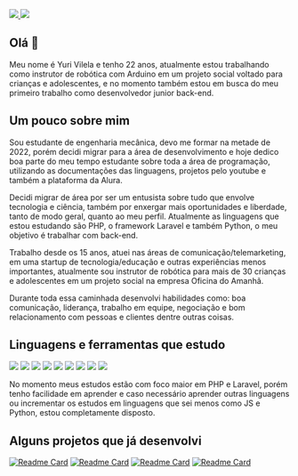 <div>
    <a target='_blank' href="https://www.instagram.com/yurivilela1704/">
        <img src="https://img.shields.io/badge/Instagram-E4405F?style=for-the-badge&logo=instagram&logoColor=white">
    </a>
    <a target='_blank' href="https://www.linkedin.com/in/yuri-vilela/">
        <img src="https://img.shields.io/badge/LinkedIn-0077B5?style=for-the-badge&logo=linkedin&logoColor=white">
    </a>
</div>

## Olá 👋

Meu nome é Yuri Vilela e tenho 22 anos, atualmente estou trabalhando como instrutor de robótica com Arduino em um projeto social voltado para crianças e adolescentes, e no momento também estou em busca do meu primeiro trabalho como desenvolvedor junior back-end.

## Um pouco sobre mim

Sou estudante de engenharia mecânica, devo me formar na metade de 2022, porém decidi migrar para a área de desenvolvimento e hoje dedico boa parte do meu tempo estudante sobre toda a área de programação, utilizando as documentações das linguagens, projetos pelo youtube e também a plataforma da Alura. 

Decidi migrar de área por ser um entusista sobre tudo que envolve tecnologia e ciência, também por enxergar mais oportunidades e liberdade, tanto de modo geral, quanto ao meu perfil. Atualmente as linguagens que estou estudando são PHP, o framework Laravel e também Python, o meu objetivo é trabalhar com back-end. 

Trabalho desde os 15 anos, atuei nas áreas de comunicação/telemarketing, em uma startup de tecnologia/educação e outras experiências menos importantes, atualmente sou instrutor de robótica para mais de 30 crianças e adolescentes em um projeto social na empresa Oficina do Amanhã. 

Durante toda essa caminhada desenvolvi habilidades como: boa comunicação, liderança, trabalho em equipe, negociação e bom relacionamento com pessoas e clientes dentre outras coisas. 

## Linguagens e ferramentas que estudo
<p>
  <img src="https://img.shields.io/badge/PHP-777BB4?style=for-the-badge&logo=php&logoColor=white"/>
  <img src="https://img.shields.io/badge/Laravel-FF2D20?style=for-the-badge&logo=laravel&logoColor=white"/>
  <img src="https://img.shields.io/badge/Composer-885630?style=for-the-badge&logo=Composer&logoColor=white"/>
  <img src="https://img.shields.io/badge/HTML5-E34F26?style=for-the-badge&logo=html5&logoColor=white"/>
  <img src="https://img.shields.io/badge/CSS3-1572B6?style=for-the-badge&logo=css3&logoColor=white"/>
  <img src="https://img.shields.io/badge/JavaScript-323330?style=for-the-badge&logo=javascript&logoColor=F7DF1E"/>
  <img src="https://img.shields.io/badge/Python-FFD43B?style=for-the-badge&logo=python&logoColor=darkgreen"/>
  <img src="https://img.shields.io/badge/Tailwind_CSS-38B2AC?style=for-the-badge&logo=tailwind-css&logoColor=white"/>
  <img src="https://img.shields.io/badge/MySQL-005C84?style=for-the-badge&logo=mysql&logoColor=white" />
</p>

No momento meus estudos estão com foco maior em PHP e Laravel, porém tenho facilidade em aprender e caso necessário aprender outras linguagens ou incrementar os estudos em linguagens que sei menos como JS e Python, estou completamente disposto.

## Alguns projetos que já desenvolvi

[![Readme Card](https://github-readme-stats.vercel.app/api/pin/?username=yurivilela1704&repo=)](https://github.com/yurivilela1704/)
[![Readme Card](https://github-readme-stats.vercel.app/api/pin/?username=yurivilela1704&repo=)](https://github.com/yurivilela1704/)
[![Readme Card](https://github-readme-stats.vercel.app/api/pin/?username=yurivilela1704&repo=)](https://github.com/yurivilela1704/)
[![Readme Card](https://github-readme-stats.vercel.app/api/pin/?username=yurivilela1704&repo=)](https://github.com/yurivilela1704/)


